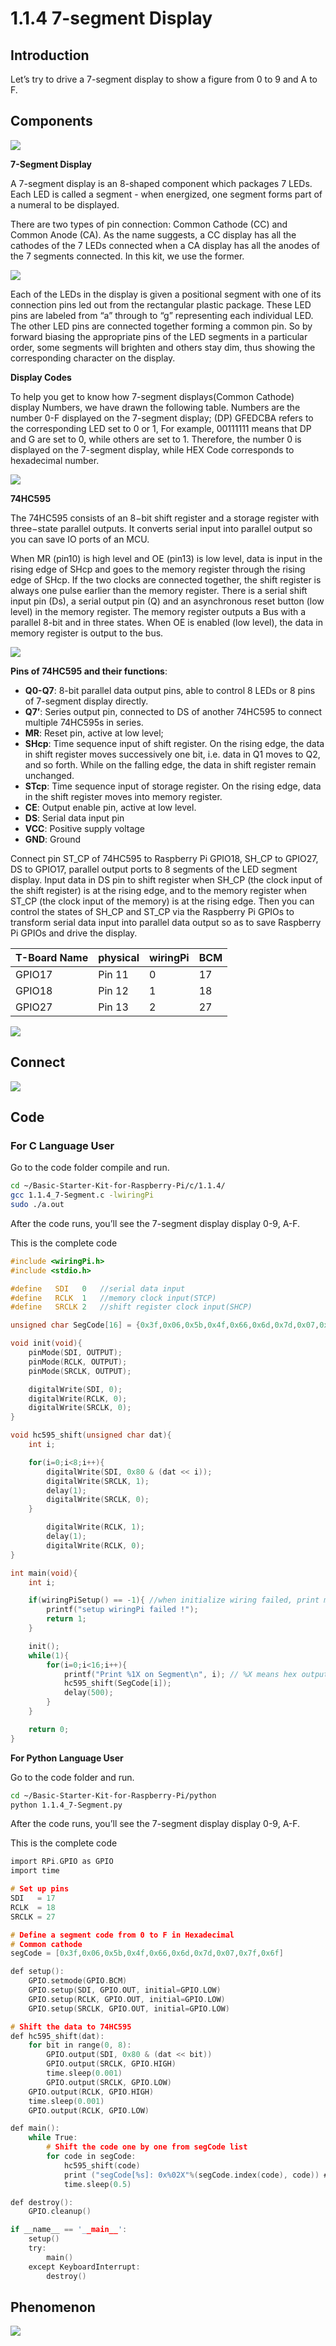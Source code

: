 # 1.1.4 7-segment Display

## Introduction

Let’s try to drive a 7-segment display to show a figure from 0 to 9 and A to F.

## Components

![](./img/list/list_7_segment.png)

**7-Segment Display**

A 7-segment display is an 8-shaped component which packages 7 LEDs. Each LED is called a segment - when energized, one segment forms part of a numeral to be displayed.

There are two types of pin connection: Common Cathode (CC) and Common Anode (CA). As the name suggests, a CC display has all the cathodes of the 7 LEDs connected when a CA display has all the anodes of the 7 segments connected. In this kit, we use the former.

![](./img/image70.jpeg)

Each of the LEDs in the display is given a positional segment with one of its connection pins led out from the rectangular plastic package. These LED pins are labeled from “a” through to “g” representing each individual LED. The other LED pins are connected together forming a common pin. So by forward biasing the appropriate pins of the LED segments in a particular order, some segments will brighten and others stay dim, thus showing the corresponding character on the display.

**Display Codes**

To help you get to know how 7-segment displays(Common Cathode) display Numbers, we have drawn the following table. Numbers are the number 0-F displayed on the 7-segment display; (DP) GFEDCBA refers to the corresponding LED set to 0 or 1, For example, 00111111 means that DP and G are set to 0, while others are set to 1. Therefore, the number 0 is displayed on the 7-segment display, while HEX Code corresponds to hexadecimal number.

![](./img/common_cathode.png)

**74HC595**

The 74HC595 consists of an 8−bit shift register and a storage register with three−state parallel outputs. It converts serial input into parallel output so you can save IO ports of an MCU.

When MR (pin10) is high level and OE (pin13) is low level, data is input in the rising edge of SHcp and goes to the memory register through the rising edge of SHcp. If the two clocks are connected together, the shift register is always one pulse earlier than the memory register. There is a serial shift input pin (Ds), a serial output pin (Q) and an asynchronous reset button (low level) in the memory register. The memory register outputs a Bus with a parallel 8-bit and in three states. When OE is enabled (low level), the data in memory register is output to the bus.

![](./img/74hc595_sche.png)

**Pins of 74HC595 and their functions**:

- **Q0-Q7**: 8-bit parallel data output pins, able to control 8 LEDs or 8 pins of 7-segment display directly.
- **Q7’**: Series output pin, connected to DS of another 74HC595 to connect multiple 74HC595s in series.
- **MR**: Reset pin, active at low level;
- **SHcp**: Time sequence input of shift register. On the rising edge, the data in shift register moves successively one bit, i.e. data in Q1 moves to Q2, and so forth. While on the falling edge, the data in shift register remain unchanged.
- **STcp**: Time sequence input of storage register. On the rising edge, data in the shift register moves into memory register.
- **CE**: Output enable pin, active at low level.
- **DS**: Serial data input pin
- **VCC**: Positive supply voltage
- **GND**: Ground

Connect pin ST_CP of 74HC595 to Raspberry Pi GPIO18, SH_CP to GPIO27, DS to GPIO17, parallel output ports to 8 segments of the LED segment display. Input data in DS pin to shift register when SH_CP (the clock input of the shift register) is at the rising edge, and to the memory register when ST_CP (the clock input of the memory) is at the rising edge. Then you can control the states of SH_CP and ST_CP via the Raspberry Pi GPIOs to transform serial data input into parallel data output so as to save Raspberry Pi GPIOs and drive the display.

| T-Board Name | physical | wiringPi | BCM  |
| ------------ | -------- | -------- | ---- |
| GPIO17       | Pin 11   | 0        | 17   |
| GPIO18       | Pin 12   | 1        | 18   |
| GPIO27       | Pin 13   | 2        | 27   |

![](./img/schematic_7_segment.png)

## Connect

![](./img/connect/1.1.4.png)

## Code

### For  C  Language User

Go to the code folder compile and run.

```sh
cd ~/Basic-Starter-Kit-for-Raspberry-Pi/c/1.1.4/
gcc 1.1.4_7-Segment.c -lwiringPi
sudo ./a.out
```

After the code runs, you’ll see the 7-segment display display 0-9, A-F.

This is the complete code

```c
#include <wiringPi.h>
#include <stdio.h>

#define   SDI   0   //serial data input
#define   RCLK  1   //memory clock input(STCP)
#define   SRCLK 2   //shift register clock input(SHCP)

unsigned char SegCode[16] = {0x3f,0x06,0x5b,0x4f,0x66,0x6d,0x7d,0x07,0x7f,0x6f,0x77,0x7c,0x39,0x5e,0x79,0x71};

void init(void){
	pinMode(SDI, OUTPUT); 
	pinMode(RCLK, OUTPUT); 
	pinMode(SRCLK, OUTPUT); 

	digitalWrite(SDI, 0);
	digitalWrite(RCLK, 0);
	digitalWrite(SRCLK, 0);
}

void hc595_shift(unsigned char dat){
	int i;

	for(i=0;i<8;i++){
		digitalWrite(SDI, 0x80 & (dat << i));
		digitalWrite(SRCLK, 1);
		delay(1);
		digitalWrite(SRCLK, 0);
	}

		digitalWrite(RCLK, 1);
		delay(1);
		digitalWrite(RCLK, 0);
}

int main(void){
	int i;

	if(wiringPiSetup() == -1){ //when initialize wiring failed, print messageto screen
		printf("setup wiringPi failed !");
		return 1; 
	}

	init();
	while(1){
		for(i=0;i<16;i++){
			printf("Print %1X on Segment\n", i); // %X means hex output 
			hc595_shift(SegCode[i]);
			delay(500);
		}
	}

	return 0;
}
```

**For  Python  Language User**

Go to the code folder and run.

```sh
cd ~/Basic-Starter-Kit-for-Raspberry-Pi/python
python 1.1.4_7-Segment.py
```

After the code runs, you’ll see the 7-segment display display 0-9, A-F.

This is the complete code

```c
import RPi.GPIO as GPIO
import time

# Set up pins
SDI   = 17
RCLK  = 18
SRCLK = 27

# Define a segment code from 0 to F in Hexadecimal
# Common cathode
segCode = [0x3f,0x06,0x5b,0x4f,0x66,0x6d,0x7d,0x07,0x7f,0x6f]

def setup():
	GPIO.setmode(GPIO.BCM)
	GPIO.setup(SDI, GPIO.OUT, initial=GPIO.LOW)
	GPIO.setup(RCLK, GPIO.OUT, initial=GPIO.LOW)
	GPIO.setup(SRCLK, GPIO.OUT, initial=GPIO.LOW)

# Shift the data to 74HC595
def hc595_shift(dat):
	for bit in range(0, 8):	
		GPIO.output(SDI, 0x80 & (dat << bit))
		GPIO.output(SRCLK, GPIO.HIGH)
		time.sleep(0.001)
		GPIO.output(SRCLK, GPIO.LOW)
	GPIO.output(RCLK, GPIO.HIGH)
	time.sleep(0.001)
	GPIO.output(RCLK, GPIO.LOW)

def main():
	while True:
		# Shift the code one by one from segCode list
		for code in segCode:
			hc595_shift(code)
			print ("segCode[%s]: 0x%02X"%(segCode.index(code), code)) # %02X means double digit HEX to print
			time.sleep(0.5)

def destroy():
	GPIO.cleanup()

if __name__ == '__main__':
	setup()
	try:
		main()
	except KeyboardInterrupt:
		destroy()

```

## Phenomenon

![](./img/phenomenon/114.gif)
